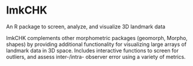 # lmkCHK
An R package to screen, analyze, and visualize 3D landmark data

lmkCHK complements other morphometric packages (geomorph, Morpho, shapes) by providing additional functionality for visualizing large arrays of landmark data in 3D space. Includes interactive functions to screen for outliers, and assess inter-/intra- observer error using a variety of metrics. 
